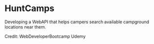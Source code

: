 # HuntCamps
Developing a WebAPI that helps campers search available campground locations near them.

Credit: WebDeveloperBootcamp Udemy
